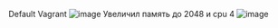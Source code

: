 Default Vagrant
![image](https://user-images.githubusercontent.com/65549218/141691110-c43be635-e633-477b-8b6c-aadce965ddb7.png)
Увеличил память до 2048 и cpu 4
![image](https://user-images.githubusercontent.com/65549218/141828120-c2326034-93a5-4652-baf6-a01eba77b6a3.png)
